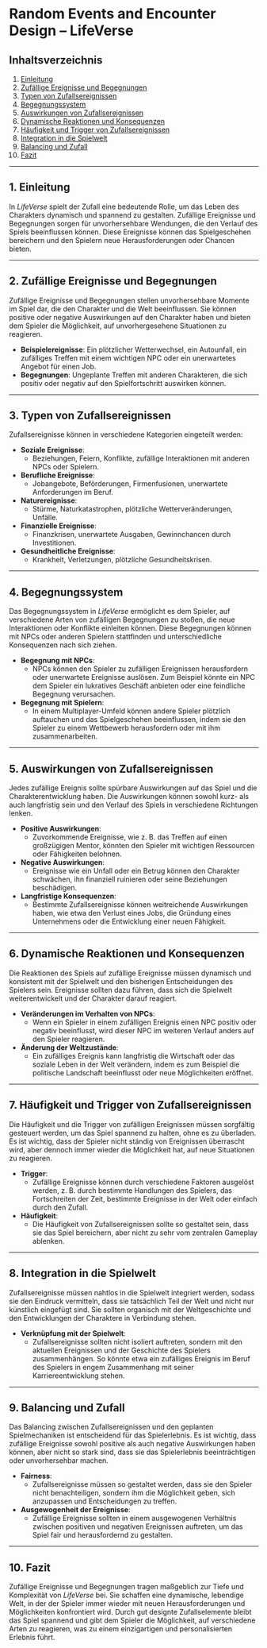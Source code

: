 # Random Events and Encounter Design – LifeVerse

## Inhaltsverzeichnis
1. [Einleitung](#einleitung)
2. [Zufällige Ereignisse und Begegnungen](#zufällige-ereignisse-und-begegnungen)
3. [Typen von Zufallsereignissen](#typen-von-zufallsereignissen)
4. [Begegnungssystem](#begegnungssystem)
5. [Auswirkungen von Zufallsereignissen](#auswirkungen-von-zufallsereignissen)
6. [Dynamische Reaktionen und Konsequenzen](#dynamische-reaktionen-und-konsequenzen)
7. [Häufigkeit und Trigger von Zufallsereignissen](#häufigkeit-und-trigger-von-zufallsereignissen)
8. [Integration in die Spielwelt](#integration-in-die-spielwelt)
9. [Balancing und Zufall](#balancing-und-zufall)
10. [Fazit](#fazit)

---

## 1. Einleitung

In *LifeVerse* spielt der Zufall eine bedeutende Rolle, um das Leben des Charakters dynamisch und spannend zu gestalten. Zufällige Ereignisse und Begegnungen sorgen für unvorhersehbare Wendungen, die den Verlauf des Spiels beeinflussen können. Diese Ereignisse können das Spielgeschehen bereichern und den Spielern neue Herausforderungen oder Chancen bieten.

---

## 2. Zufällige Ereignisse und Begegnungen

Zufällige Ereignisse und Begegnungen stellen unvorhersehbare Momente im Spiel dar, die den Charakter und die Welt beeinflussen. Sie können positive oder negative Auswirkungen auf den Charakter haben und bieten dem Spieler die Möglichkeit, auf unvorhergesehene Situationen zu reagieren.

- **Beispielereignisse**: Ein plötzlicher Wetterwechsel, ein Autounfall, ein zufälliges Treffen mit einem wichtigen NPC oder ein unerwartetes Angebot für einen Job.
- **Begegnungen**: Ungeplante Treffen mit anderen Charakteren, die sich positiv oder negativ auf den Spielfortschritt auswirken können.

---

## 3. Typen von Zufallsereignissen

Zufallsereignisse können in verschiedene Kategorien eingeteilt werden:

- **Soziale Ereignisse**:
  - Beziehungen, Feiern, Konflikte, zufällige Interaktionen mit anderen NPCs oder Spielern.
- **Berufliche Ereignisse**:
  - Jobangebote, Beförderungen, Firmenfusionen, unerwartete Anforderungen im Beruf.
- **Naturereignisse**:
  - Stürme, Naturkatastrophen, plötzliche Wetterveränderungen, Unfälle.
- **Finanzielle Ereignisse**:
  - Finanzkrisen, unerwartete Ausgaben, Gewinnchancen durch Investitionen.
- **Gesundheitliche Ereignisse**:
  - Krankheit, Verletzungen, plötzliche Gesundheitskrisen.

---

## 4. Begegnungssystem

Das Begegnungssystem in *LifeVerse* ermöglicht es dem Spieler, auf verschiedene Arten von zufälligen Begegnungen zu stoßen, die neue Interaktionen oder Konflikte einleiten können. Diese Begegnungen können mit NPCs oder anderen Spielern stattfinden und unterschiedliche Konsequenzen nach sich ziehen.

- **Begegnung mit NPCs**:
  - NPCs können den Spieler zu zufälligen Ereignissen herausfordern oder unerwartete Ereignisse auslösen. Zum Beispiel könnte ein NPC dem Spieler ein lukratives Geschäft anbieten oder eine feindliche Begegnung verursachen.
- **Begegnung mit Spielern**:
  - In einem Multiplayer-Umfeld können andere Spieler plötzlich auftauchen und das Spielgeschehen beeinflussen, indem sie den Spieler zu einem Wettbewerb herausfordern oder mit ihm zusammenarbeiten.

---

## 5. Auswirkungen von Zufallsereignissen

Jedes zufällige Ereignis sollte spürbare Auswirkungen auf das Spiel und die Charakterentwicklung haben. Die Auswirkungen können sowohl kurz- als auch langfristig sein und den Verlauf des Spiels in verschiedene Richtungen lenken.

- **Positive Auswirkungen**:
  - Zuvorkommende Ereignisse, wie z. B. das Treffen auf einen großzügigen Mentor, könnten den Spieler mit wichtigen Ressourcen oder Fähigkeiten belohnen.
- **Negative Auswirkungen**:
  - Ereignisse wie ein Unfall oder ein Betrug können den Charakter schwächen, ihn finanziell ruinieren oder seine Beziehungen beschädigen.
- **Langfristige Konsequenzen**:
  - Bestimmte Zufallsereignisse können weitreichende Auswirkungen haben, wie etwa den Verlust eines Jobs, die Gründung eines Unternehmens oder die Entwicklung einer neuen Fähigkeit.

---

## 6. Dynamische Reaktionen und Konsequenzen

Die Reaktionen des Spiels auf zufällige Ereignisse müssen dynamisch und konsistent mit der Spielwelt und den bisherigen Entscheidungen des Spielers sein. Ereignisse sollten dazu führen, dass sich die Spielwelt weiterentwickelt und der Charakter darauf reagiert.

- **Veränderungen im Verhalten von NPCs**:
  - Wenn ein Spieler in einem zufälligen Ereignis einen NPC positiv oder negativ beeinflusst, wird dieser NPC im weiteren Verlauf anders auf den Spieler reagieren.
- **Änderung der Weltzustände**:
  - Ein zufälliges Ereignis kann langfristig die Wirtschaft oder das soziale Leben in der Welt verändern, indem es zum Beispiel die politische Landschaft beeinflusst oder neue Möglichkeiten eröffnet.

---

## 7. Häufigkeit und Trigger von Zufallsereignissen

Die Häufigkeit und die Trigger von zufälligen Ereignissen müssen sorgfältig gesteuert werden, um das Spiel spannend zu halten, ohne es zu überladen. Es ist wichtig, dass der Spieler nicht ständig von Ereignissen überrascht wird, aber dennoch immer wieder die Möglichkeit hat, auf neue Situationen zu reagieren.

- **Trigger**:
  - Zufällige Ereignisse können durch verschiedene Faktoren ausgelöst werden, z. B. durch bestimmte Handlungen des Spielers, das Fortschreiten der Zeit, bestimmte Ereignisse in der Welt oder einfach durch den Zufall.
- **Häufigkeit**:
  - Die Häufigkeit von Zufallsereignissen sollte so gestaltet sein, dass sie das Spiel bereichern, aber nicht zu sehr vom zentralen Gameplay ablenken.

---

## 8. Integration in die Spielwelt

Zufallsereignisse müssen nahtlos in die Spielwelt integriert werden, sodass sie den Eindruck vermitteln, dass sie tatsächlich Teil der Welt und nicht nur künstlich eingefügt sind. Sie sollten organisch mit der Weltgeschichte und den Entwicklungen der Charaktere in Verbindung stehen.

- **Verknüpfung mit der Spielwelt**:
  - Zufallsereignisse sollten nicht isoliert auftreten, sondern mit den aktuellen Ereignissen und der Geschichte des Spielers zusammenhängen. So könnte etwa ein zufälliges Ereignis im Beruf des Spielers in engem Zusammenhang mit seiner Karriereentwicklung stehen.

---

## 9. Balancing und Zufall

Das Balancing zwischen Zufallsereignissen und den geplanten Spielmechaniken ist entscheidend für das Spielerlebnis. Es ist wichtig, dass zufällige Ereignisse sowohl positive als auch negative Auswirkungen haben können, aber nicht so stark sind, dass sie das Spielerlebnis beeinträchtigen oder unvorhersehbar machen.

- **Fairness**:
  - Zufallsereignisse müssen so gestaltet werden, dass sie den Spieler nicht benachteiligen, sondern ihm die Möglichkeit geben, sich anzupassen und Entscheidungen zu treffen.
- **Ausgewogenheit der Ereignisse**:
  - Zufällige Ereignisse sollten in einem ausgewogenen Verhältnis zwischen positiven und negativen Ereignissen auftreten, um das Spiel fair und herausfordernd zu gestalten.

---

## 10. Fazit

Zufällige Ereignisse und Begegnungen tragen maßgeblich zur Tiefe und Komplexität von *LifeVerse* bei. Sie schaffen eine dynamische, lebendige Welt, in der der Spieler immer wieder mit neuen Herausforderungen und Möglichkeiten konfrontiert wird. Durch gut designte Zufallselemente bleibt das Spiel spannend und gibt dem Spieler die Möglichkeit, auf verschiedene Arten zu reagieren, was zu einem einzigartigen und personalisierten Erlebnis führt.